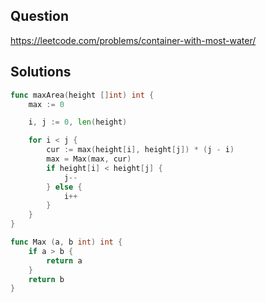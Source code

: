 ## Question

https://leetcode.com/problems/container-with-most-water/

## Solutions

```go
func maxArea(height []int) int {
    max := 0

    i, j := 0, len(height)

    for i < j {
        cur := max(height[i], height[j]) * (j - i)
        max = Max(max, cur)
        if height[i] < height[j] {
            j--
        } else {
            i++
        }
    }
}

func Max (a, b int) int {
    if a > b {
        return a
    }
    return b
}
```
